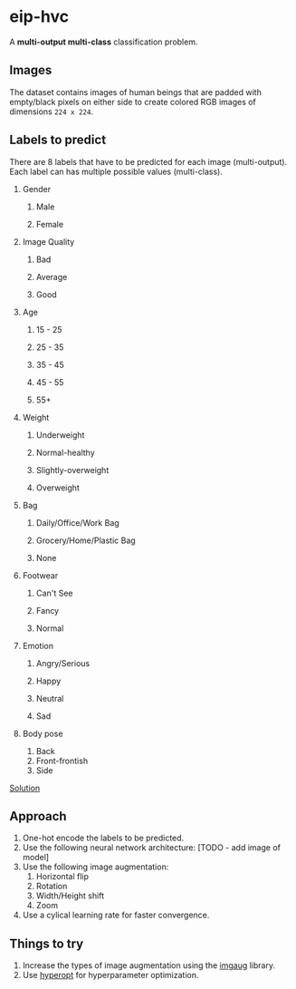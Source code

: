 # eip-hvc

A **multi-output multi-class** classification problem.



## Images

The dataset contains images of human beings that are padded with empty/black pixels on either side to create colored RGB images of dimensions `224 x 224`.



## Labels to predict

There are 8 labels that have to be predicted for each image (multi-output). Each label can has multiple possible values (multi-class).

1. Gender

   1. Male

   2. Female

      

2. Image Quality

   1. Bad

   2. Average

   3. Good

      

3. Age

   1. 15 - 25

   2. 25 - 35

   3. 35 - 45

   4. 45 - 55

   5. 55+

      

4. Weight

   1. Underweight

   2. Normal-healthy

   3. Slightly-overweight

   4. Overweight

      

5. Bag

   1. Daily/Office/Work Bag

   2. Grocery/Home/Plastic Bag

   3. None

      

6. Footwear

   1. Can't See

   2. Fancy

   3. Normal

      

7. Emotion

   1. Angry/Serious

   2. Happy

   3. Neutral

   4. Sad

      

8. Body pose

   1. Back
   2. Front-frontish
   3. Side

   

[Solution](/colab/EIP_HVC_ResNet_50_2.ipynb)



## Approach

1. One-hot encode the labels to be predicted.
2. Use the following neural network architecture:
   [TODO - add image of model]
3. Use the following image augmentation:
   1. Horizontal flip
   2. Rotation
   3. Width/Height shift
   4. Zoom
4. Use a cylical learning rate for faster convergence.



## Things to try

1. Increase the types of image augmentation using the [imgaug](https://github.com/aleju/imgaug) library.
2. Use [hyperopt](https://github.com/hyperopt/hyperopt) for hyperparameter optimization.
